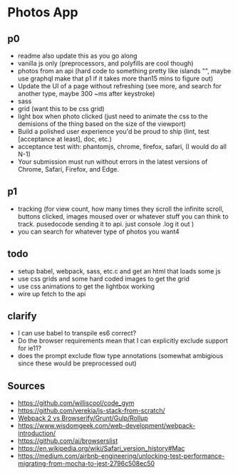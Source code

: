 # Photos App

## p0 

- readme also update this as you go along
- vanilla js only (preprocessors, and polyfills are cool though)
- photos from an api (hard code to something pretty like islands "", maybe use graphql make that p1 if it takes more than15 mins to figure out) 
- Update the UI of a page without refreshing (see more, and search for another type, maybe 300 ~ms after keystroke)
- sass
- grid (want this to be css grid)
- light box when photo clicked (just need to animate the css to the demisions of the thing based on the size of the viewport)
- Build a polished user experience you'd be proud to ship (lint, test [acceptance at least], doc, etc.)
- acceptance test with: phantomjs, chrome, firefox, safari, (I would do all N-1)
- Your submission must run without errors in the latest versions of Chrome, Safari, Firefox, and Edge.

## p1

- tracking (for view count, how many times they scroll the infinite scroll, buttons clicked, images moused over or whatever stuff you can think to track. pusedocode sending it to api. just console .log it out	)
- you can search for whatever type of photos you want4



## todo

- setup babel, webpack, sass, etc.c and get an html that loads some js
- use css grids and some hard coded images to get the grid 
- use css animations to get the lightbox working
- wire up fetch to the api



## clarify

- I can use babel to transpile es6 correct?
- Do the browser requirements  mean that I can explicitly exclude support for ie11?
- does the prompt exclude flow type annotations (somewhat ambigious since these would be preprocessed out)





## Sources

- https://github.com/williscool/code_gym
- https://github.com/verekia/js-stack-from-scratch/
- [Webpack 2 vs Browserify/Grunt/Gulp/Rollup](https://www.youtube.com/watch?v=C_ZtQClrVYw)
- https://www.wisdomgeek.com/web-development/webpack-introduction/
- https://github.com/ai/browserslist
- https://en.wikipedia.org/wiki/Safari_version_history#Mac
- https://medium.com/airbnb-engineering/unlocking-test-performance-migrating-from-mocha-to-jest-2796c508ec50

